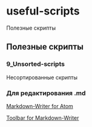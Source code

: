 # useful-scripts
Полезные скрипты
## Полезные скрипты

### 9_Unsorted-scripts
Несортированные скрипты

### Для редактирования .md
[Markdown-Writer for Atom][8a1db193]

  [8a1db193]: https://atom.io/packages/markdown-writer "Markdown-Writer for Atom"

[Toolbar for Markdown-Writer][ae31e8d1]

  [ae31e8d1]: https://atom.io/packages/tool-bar-markdown-writer "Toolbar for Markdown-Writer"
